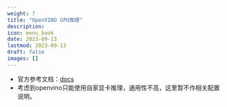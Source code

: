 ```yaml
---
weight: 7
title: "OpenVINO GPU推理"
description:
icon: menu_book
date: 2023-09-13
lastmod: 2023-09-13
draft: false
images: []
---
```


- 官方参考文档：[docs](https://docs.openvino.ai/latest/api/ie_python_api/_autosummary/openvino.runtime.Core.html?highlight=compile_model#openvino.runtime.Core.compile_model)
- 考虑到openvino只能使用自家显卡推理，通用性不高，这里暂不作相关配置说明。